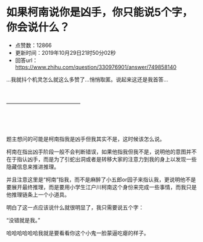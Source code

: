 # 如果柯南说你是凶手，你只能说5个字，你会说什么？
- 点赞数：12866
- 更新时间：2019年10月29日21时50分02秒
- 回答url：https://www.zhihu.com/question/330976901/answer/749858140
<body>
 <p data-pid="wcHbv6Tl">…我就抖个机灵怎么就这么多赞了…悄悄取匿。说起来这还是我首答…</p>
 <p class="ztext-empty-paragraph"><br></p>
 <p data-pid="pjhcEy7-">——————————————</p>
 <p class="ztext-empty-paragraph"><br></p>
 <p class="ztext-empty-paragraph"><br></p>
 <p data-pid="_q_fzYwl">题主想问的可能是柯南指我是凶手但我其实不是，这时候该怎么说。</p>
 <p data-pid="9-SHHCmU">柯南在指出凶手阶段一般不会判断错误，如果他指我但我不是，说明他的意图并不在于指认凶手，而是为了引蛇出洞或者是转移大家的注意力到我的身上以发现一些隐藏信息来推进推理。</p>
 <p data-pid="HKqR8J7P">并且注意这里是“柯南”指我，而不是麻醉了小五郎or园子来指认我，更说明他不是要展开最终推理，而是要用小学生江户川柯南这个身份来完成一些事情，而我只是他推理链条上一个小道具。</p>
 <p data-pid="TAZVcGPP">明白了这一点应该说什么就很明显了，我只需要说五个字：</p>
 <p data-pid="edG9bu3P">“没错就是我。”</p>
 <p data-pid="DBg94rP-">哈哈哈哈哈哈我就是要看看你这个小鬼一脸蒙逼吃瘪的样子。</p>
</body>